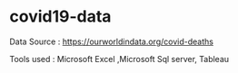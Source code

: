 # covid19-data

Data Source : https://ourworldindata.org/covid-deaths

Tools used : Microsoft Excel ,Microsoft Sql server, Tableau 
